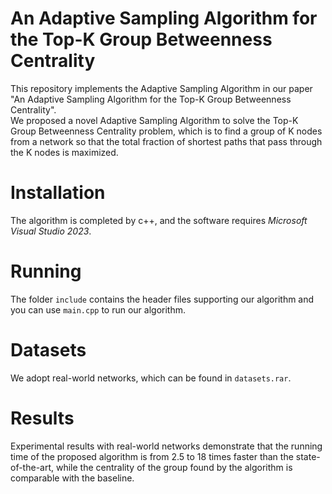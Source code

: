 # An Adaptive Sampling Algorithm for the Top-K Group Betweenness Centrality
 This repository implements the Adaptive Sampling Algorithm in our paper "An Adaptive Sampling Algorithm for the Top-K Group Betweenness Centrality". \
 We proposed a novel Adaptive Sampling Algorithm to solve the Top-K Group Betweenness Centrality problem, which is to find a group of K nodes from a network so that the total fraction of shortest paths that pass through the K nodes is maximized. 
# Installation
 The algorithm is completed by c++, and the software requires *Microsoft Visual Studio 2023*.
# Running
 The folder `include` contains the header files supporting our algorithm and you can use `main.cpp` to run our algorithm.
# Datasets
 We adopt real-world networks, which can be found in `datasets.rar`.
# Results
 Experimental results with real-world networks demonstrate that the running time of the proposed algorithm is from 2.5 to 18 times faster than the state-of-the-art, while the centrality of the group found by the algorithm is comparable with the baseline.
